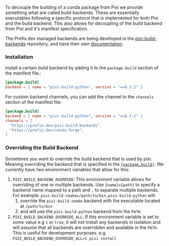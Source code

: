 To decouple the building of a conda package from Pixi we provide something what are called build backends. These are essentially executables following a specific protocol that is implemented for both Pixi and the build backend. This also allows for decoupling of the build backend from Pixi and it's manifest specification.

The Prefix.dev managed backends are being developed in the [pixi-build-backends](https://github.com/prefix-dev/pixi-build-backends) repository, and have their own [documentation](https://prefix-dev.github.io/pixi-build-backends/).

### Installation

Install a certain build backend by adding it to the `package.build` section of the manifest file.:

```toml
[package.build]
backend = { name = "pixi-build-python", version = "==0.3.2" }

```

For custom backend channels, you can add the channel to the `channels` section of the manifest file:

```toml
[package.build]
backend = { name = "pixi-build-python", version = "==0.3.2" }
channels = [
  "https://prefix.dev/pixi-build-backends",
  "https://prefix.dev/conda-forge",
]

```

### Overriding the Build Backend

Sometimes you want to override the build backend that is used by pixi. Meaning overriding the backend that is specified in the [`[package.build]`](../../reference/pixi_manifest/#build-table). We currently have two environment variables that allow for this:

1. `PIXI_BUILD_BACKEND_OVERRIDE`: This environment variable allows for overriding of one or multiple backends. Use `{name}={path}` to specify a backend name mapped to a path and `,` to separate multiple backends. For example: `pixi-build-cmake=/path/to/bin,pixi-build-python` will:
   1. override the `pixi-build-cmake` backend with the executable located at `/path/to/bin`
   1. and will use the `pixi-build-python` backend from the `PATH`.
1. `PIXI_BUILD_BACKEND_OVERRIDE_ALL`: If this environment variable is set to *some* value e.g `1` or `true`, it will not install any backends in isolation and will assume that all backends are overridden and available in the `PATH`. This is useful for development purposes. e.g `PIXI_BUILD_BACKEND_OVERRIDE_ALL=1 pixi install`
